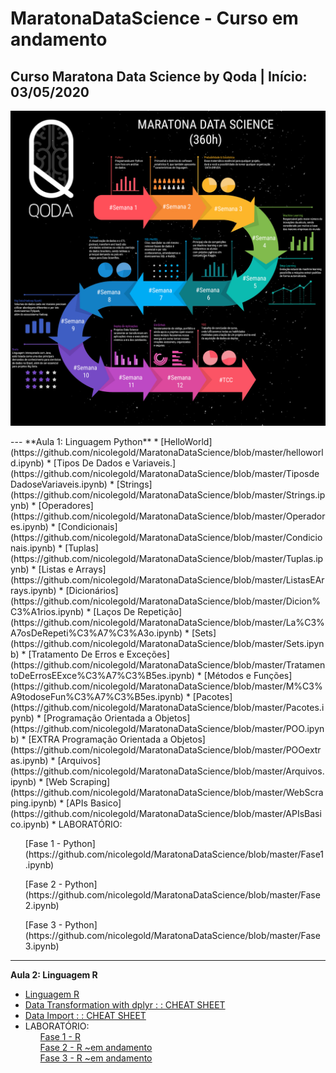 # MaratonaDataScience - Curso em andamento
Curso Maratona Data Science by Qoda | Início: 03/05/2020
---
<p align="center">
  <img src="https://raw.githubusercontent.com/nicolegold/MaratonaDataScience/master/MaratonaDataScienceQODA.png" >
</p>
---
**Aula 1: Linguagem Python**
* [HelloWorld](https://github.com/nicolegold/MaratonaDataScience/blob/master/helloworld.ipynb)
* [Tipos De Dados e Variaveis.](https://github.com/nicolegold/MaratonaDataScience/blob/master/TiposdeDadoseVariaveis.ipynb)
* [Strings](https://github.com/nicolegold/MaratonaDataScience/blob/master/Strings.ipynb)
* [Operadores](https://github.com/nicolegold/MaratonaDataScience/blob/master/Operadores.ipynb)
* [Condicionais](https://github.com/nicolegold/MaratonaDataScience/blob/master/Condicionais.ipynb)
* [Tuplas](https://github.com/nicolegold/MaratonaDataScience/blob/master/Tuplas.ipynb)
* [Listas e Arrays](https://github.com/nicolegold/MaratonaDataScience/blob/master/ListasEArrays.ipynb)
* [Dicionários](https://github.com/nicolegold/MaratonaDataScience/blob/master/Dicion%C3%A1rios.ipynb)
* [Laços De Repetição](https://github.com/nicolegold/MaratonaDataScience/blob/master/La%C3%A7osDeRepeti%C3%A7%C3%A3o.ipynb)
* [Sets](https://github.com/nicolegold/MaratonaDataScience/blob/master/Sets.ipynb)
* [Tratamento De Erros e Exceções](https://github.com/nicolegold/MaratonaDataScience/blob/master/TratamentoDeErrosEExce%C3%A7%C3%B5es.ipynb)
* [Métodos e Funções](https://github.com/nicolegold/MaratonaDataScience/blob/master/M%C3%A9todoseFun%C3%A7%C3%B5es.ipynb)
* [Pacotes](https://github.com/nicolegold/MaratonaDataScience/blob/master/Pacotes.ipynb)
* [Programação Orientada a Objetos](https://github.com/nicolegold/MaratonaDataScience/blob/master/POO.ipynb)
* [EXTRA Programação Orientada a Objetos](https://github.com/nicolegold/MaratonaDataScience/blob/master/POOextras.ipynb)
* [Arquivos](https://github.com/nicolegold/MaratonaDataScience/blob/master/Arquivos.ipynb)
* [Web Scraping](https://github.com/nicolegold/MaratonaDataScience/blob/master/WebScraping.ipynb)
* [APIs Basico](https://github.com/nicolegold/MaratonaDataScience/blob/master/APIsBasico.ipynb)
* LABORATÓRIO:<ol>[Fase 1 - Python](https://github.com/nicolegold/MaratonaDataScience/blob/master/Fase1.ipynb)</ol><ol>[Fase 2 - Python](https://github.com/nicolegold/MaratonaDataScience/blob/master/Fase2.ipynb)</ol><ol>[Fase 3 - Python](https://github.com/nicolegold/MaratonaDataScience/blob/master/Fase3.ipynb)</ol>


---
**Aula 2: Linguagem R** 
* [Linguagem R](https://github.com/nicolegold/MaratonaDataScience/blob/master/R_7tKvo74.ipynb)
* [Data Transformation with dplyr : : CHEAT SHEET](https://github.com/nicolegold/MaratonaDataScience/blob/master/data-transformation.pdf)
* [Data Import : : CHEAT SHEET](https://github.com/nicolegold/MaratonaDataScience/blob/master/data-import.pdf)
* LABORATÓRIO:<ol>[Fase 1 - R](https://github.com/nicolegold/MaratonaDataScience/blob/master/Fase1R.ipynb)</ol><ol>[Fase 2 - R ~em andamento]()</ol><ol>[Fase 3 - R ~em andamento]()</ol>
 
